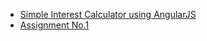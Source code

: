 
* [Simple Interest Calculator using AngularJS](https://sbrocks777.github.io/wt-assignments/si)
* [Assignment No.1](https://sbrocks777.github.io/wt-assignments/01)
